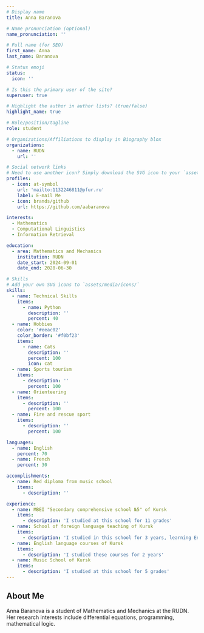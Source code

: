 ```yaml
---
# Display name
title: Anna Baranova

# Name pronunciation (optional)
name_pronunciation: ''

# Full name (for SEO)
first_name: Anna
last_name: Baranova

# Status emoji
status:
  icon: ''

# Is this the primary user of the site?
superuser: true

# Highlight the author in author lists? (true/false)
highlight_name: true

# Role/position/tagline
role: student

# Organizations/Affiliations to display in Biography blox
organizations:
  - name: RUDN
    url: ''

# Social network links
# Need to use another icon? Simply download the SVG icon to your `assets/media/icons/` folder.
profiles:
  - icon: at-symbol
    url: 'mailto:1132246811@pfur.ru'
    label: E-mail Me
  - icon: brands/github
    url: https://github.com/aabaranova

interests:
  - Mathematics
  - Computational Linguistics
  - Information Retrieval

education:
  - area: Mathematics and Mechanics
    institution: RUDN
    date_start: 2024-09-01
    date_end: 2028-06-30

# Skills
# Add your own SVG icons to `assets/media/icons/`
skills:
  - name: Technical Skills
    items:
      - name: Python
        description: ''
        percent: 40
  - name: Hobbies
    color: '#eeac02'
    color_border: '#f0bf23'
    items:
      - name: Cats
        description: ''
        percent: 100
        icon: cat
  - name: Sports tourism
    items:
      - description: ''
        percent: 100
  - name: Orienteering
    items:
      - description: ''
        percent: 100
  - name: Fire and rescue sport
    items:
      - description: ''
        percent: 100

languages:
  - name: English
    percent: 70
  - name: French
    percent: 30

accomplishments:
  - name: Red diploma from music school
    items:
      - description: ''

experience:
  - name: MBEI "Secondary comprehensive school №5" of Kursk
    items:
      - description: 'I studied at this school for 11 grades'
  - name: School of foreign language teaching of Kursk
    items:
      - description: 'I studied in this school for 3 years, learning English'
  - name: English language courses of Kursk
    items:
      - description: 'I studied these courses for 2 years'
  - name: Music School of Kursk
    items:
      - description: 'I studied at this school for 5 grades'
---
```


## About Me

Anna Baranova is a student of Mathematics and Mechanics at the RUDN. Her research interests include differential equations, programming, mathematical logic.
